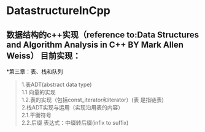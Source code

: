 DatastructureInCpp
====
数据结构的c++实现（reference to:Data Structures and Algorithm Analysis in C++ BY Mark Allen Weiss）
目前实现：
-----
*第三章：表、栈和队列<br>
>1.表ADT(abstract data type)<br>
	 1.1.向量的实现<br>
	 1.2.表的实现（包括const_iterator和iterator）(表 是指链表)<br>
>2.栈ADT实现与运用（实现沿用表的内容）<br>
	 2.1.平衡符号<br>
 	 2.2.后缀 表达式：中缀转后缀(infix to suffix)<br>
